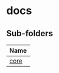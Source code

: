 
# docs


## Sub-folders

|Name|
|---|
|[core](https://docs.microsoft.com/en-us/common-data-model/schema//core/overview)|



